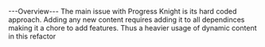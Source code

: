 ---Overview---
The main issue with Progress Knight is its hard coded approach.
Adding any new content requires adding it to all dependinces making it a chore to add features.
Thus a heavier usage of dynamic content in this refactor

